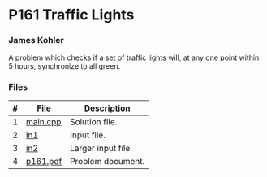 # P161 Traffic Lights
### James Kohler

A problem which checks if a set of traffic lights will, at any one point within 5 hours, synchronize to all green.

### Files

|#|File|Description|
|:-:|-|-|
|1|[main.cpp](./main.cpp)|Solution file.|
|2|[in1](./in1)|Input file.|
|3|[in2](./in2)|Larger input file.|
|4|[p161.pdf](./p161.pdf)|Problem document.|